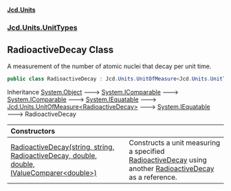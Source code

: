 #### [Jcd.Units](index.md 'index')
### [Jcd.Units.UnitTypes](Jcd.Units.UnitTypes.md 'Jcd.Units.UnitTypes')

## RadioactiveDecay Class

A measurement of the number of atomic nuclei that decay per unit time.

```csharp
public class RadioactiveDecay : Jcd.Units.UnitOfMeasure<Jcd.Units.UnitTypes.RadioactiveDecay>
```

Inheritance [System.Object](https://docs.microsoft.com/en-us/dotnet/api/System.Object 'System.Object') &#129106; [System.IComparable](https://docs.microsoft.com/en-us/dotnet/api/System.IComparable 'System.IComparable') &#129106; [System.IComparable](https://docs.microsoft.com/en-us/dotnet/api/System.IComparable 'System.IComparable') &#129106; [System.IEquatable](https://docs.microsoft.com/en-us/dotnet/api/System.IEquatable 'System.IEquatable') &#129106; [Jcd.Units.UnitOfMeasure&lt;](Jcd.Units.UnitOfMeasure_TUnit_.md 'Jcd.Units.UnitOfMeasure<TUnit>')[RadioactiveDecay](Jcd.Units.UnitTypes.RadioactiveDecay.md 'Jcd.Units.UnitTypes.RadioactiveDecay')[&gt;](Jcd.Units.UnitOfMeasure_TUnit_.md 'Jcd.Units.UnitOfMeasure<TUnit>') &#129106; [System.IEquatable](https://docs.microsoft.com/en-us/dotnet/api/System.IEquatable 'System.IEquatable') &#129106; RadioactiveDecay

| Constructors | |
| :--- | :--- |
| [RadioactiveDecay(string, string, RadioactiveDecay, double, double, IValueComparer&lt;double&gt;)](Jcd.Units.UnitTypes.RadioactiveDecay.RadioactiveDecay(string,string,Jcd.Units.UnitTypes.RadioactiveDecay,double,double,Jcd.Units.IValueComparer_double_).md 'Jcd.Units.UnitTypes.RadioactiveDecay.RadioactiveDecay(string, string, Jcd.Units.UnitTypes.RadioactiveDecay, double, double, Jcd.Units.IValueComparer<double>)') | Constructs a unit measuring a specified [RadioactiveDecay](Jcd.Units.UnitTypes.RadioactiveDecay.md 'Jcd.Units.UnitTypes.RadioactiveDecay') using another [RadioactiveDecay](Jcd.Units.UnitTypes.RadioactiveDecay.md 'Jcd.Units.UnitTypes.RadioactiveDecay') as a reference. |
